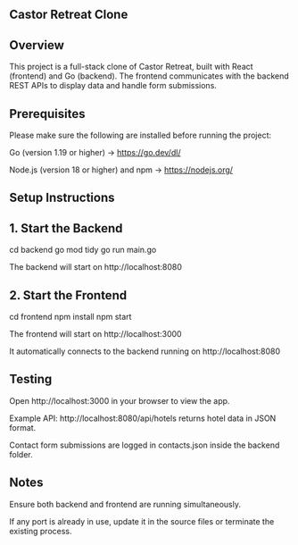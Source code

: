 ## Castor Retreat Clone
## Overview

This project is a full-stack clone of Castor Retreat, built with React (frontend) and Go (backend).
The frontend communicates with the backend REST APIs to display data and handle form submissions.

## Prerequisites

Please make sure the following are installed before running the project:

Go (version 1.19 or higher) → https://go.dev/dl/

Node.js (version 18 or higher) and npm → https://nodejs.org/

## Setup Instructions
## 1. Start the Backend
cd backend
go mod tidy
go run main.go


The backend will start on http://localhost:8080

## 2. Start the Frontend
cd frontend
npm install
npm start


The frontend will start on http://localhost:3000

It automatically connects to the backend running on http://localhost:8080

## Testing

Open http://localhost:3000
 in your browser to view the app.

Example API: http://localhost:8080/api/hotels
 returns hotel data in JSON format.

Contact form submissions are logged in contacts.json inside the backend folder.

## Notes

Ensure both backend and frontend are running simultaneously.

If any port is already in use, update it in the source files or terminate the existing process.